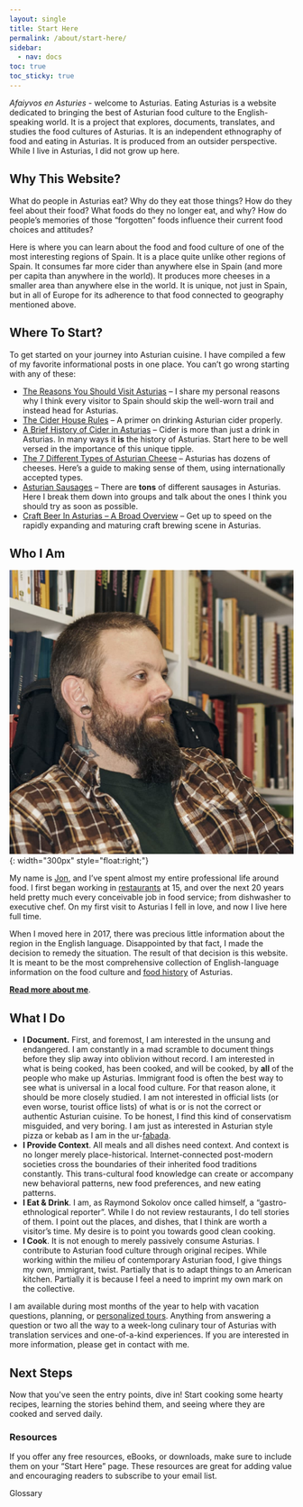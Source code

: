 ```yaml
---
layout: single
title: Start Here
permalink: /about/start-here/
sidebar:
  - nav: docs
toc: true
toc_sticky: true
---
```

*Afaiyvos en Asturies* - welcome to Asturias. Eating Asturias is a website dedicated to bringing the best of Asturian food culture to the English-speaking world. It is a project that explores, documents, translates, and studies the food cultures of Asturias. It is an independent ethnography of food and eating in Asturias. It is produced from an outsider perspective. While I live in Asturias, I did not grow up here.

## Why This Website?
What do people in Asturias eat? Why do they eat those things? How do they feel about their food? What foods do they no longer eat, and why? How do people’s memories of those “forgotten” foods influence their current food choices and attitudes?

Here is where you can learn about the food and food culture of one of the most interesting regions of Spain. It is a place quite unlike other regions of Spain. It consumes far more cider than anywhere else in Spain (and more per capita than anywhere in the world). It produces more cheeses in a smaller area than anywhere else in the world. It is unique, not just in Spain, but in all of Europe for its adherence to that food connected to geography mentioned above. 

## Where To Start?
To get started on your journey into Asturian cuisine. I have compiled a few of my favorite informational posts in one place. You can’t go wrong starting with any of these:

- [The Reasons You Should Visit Asturias](https://eatingasturias.com/wiki/The_Reasons_You_Should_Visit_Asturias "The Reasons You Should Visit Asturias") – I share my personal reasons why I think every visitor to Spain should skip the well-worn trail and instead head for Asturias.
- [The Cider House Rules](https://eatingasturias.com/wiki/The_Cider_House_Rules "The Cider House Rules") – A primer on drinking Asturian cider properly.
- [A Brief History of Cider in Asturias](https://eatingasturias.com/wiki/A_Brief_History_of_Cider_in_Asturias "A Brief History of Cider in Asturias") – Cider is more than just a drink in Asturias. In many ways it **is** the history of Asturias. Start here to be well versed in the importance of this unique tipple.
- [The 7 Different Types of Asturian Cheese](https://eatingasturias.com/wiki/The_7_Different_Types_of_Asturian_Cheese "The 7 Different Types of Asturian Cheese") – Asturias has dozens of cheeses. Here’s a guide to making sense of them, using internationally accepted types.
- [Asturian Sausages](https://eatingasturias.com/wiki/Asturian_Sausages "Asturian Sausages") – There are **tons** of different sausages in Asturias. Here I break them down into groups and talk about the ones I think you should try as soon as possible.
- [Craft Beer In Asturias – A Broad Overview](https://eatingasturias.com/wiki/Craft_Beer_In_Asturias "Craft Beer In Asturias") – Get up to speed on the rapidly expanding and maturing craft brewing scene in Asturias.

## Who I Am
![Jon Tillman](/assets/images/Jon.jpeg){: width="300px" style="float:right;"}

My name is [Jon](/about/jon/), and I’ve spent almost my entire professional life around food. I first began working in [restaurants](https://eatingasturias.com/wiki/Restaurants "Restaurants") at 15, and over the next 20 years held pretty much every conceivable job in food service; from dishwasher to executive chef. On my first visit to Asturias I fell in love, and now I live here full time.

When I moved here in 2017, there was precious little information about the region in the English language. Disappointed by that fact, I made the decision to remedy the situation. The result of that decision is this website. It is meant to be the most comprehensive collection of English-language information on the food culture and [food history](https://eatingasturias.com/wiki/Food_History "Food History") of Asturias.

**[Read more about me](https://eatingasturias.com/wiki/User:JonTillman "User:JonTillman")**.

## What I Do
- **I Document.** First, and foremost, I am interested in the unsung and endangered. I am constantly in a mad scramble to document things before they slip away into oblivion without record. I am interested in what is being cooked, has been cooked, and will be cooked, by **all** of the people who make up Asturias. Immigrant food is often the best way to see what is universal in a local food culture. For that reason alone, it should be more closely studied. I am not interested in official lists (or even worse, tourist office lists) of what is or is not the correct or authentic Asturian cuisine. To be honest, I find this kind of conservatism misguided, and very boring. I am just as interested in Asturian style pizza or kebab as I am in the ur-[fabada](https://eatingasturias.com/wiki/Fabada "Fabada").
- **I Provide Context**. All meals and all dishes need context. And context is no longer merely place-historical. Internet-connected post-modern societies cross the boundaries of their inherited food traditions constantly. This trans-cultural food knowledge can create or accompany new behavioral patterns, new food preferences, and new eating patterns.
- **I Eat & Drink**. I am, as Raymond Sokolov once called himself, a “gastro-ethnological reporter”. While I do not review restaurants, I do tell stories of them. I point out the places, and dishes, that I think are worth a visitor’s time. My desire is to point you towards good clean cooking.
- **I Cook**. It is not enough to merely passively consume Asturias. I contribute to Asturian food culture through original recipes. While working within the milieu of contemporary Asturian food, I give things my own, immigrant, twist. Partially that is to adapt things to an American kitchen. Partially it is because I feel a need to imprint my own mark on the collective.

I am available during most months of the year to help with vacation questions, planning, or [personalized tours](https://eatingasturias.com/wiki/English_Language_Tours_of_Asturias "English Language Tours of Asturias"). Anything from answering a question or two all the way to a week-long culinary tour of Asturias with translation services and one-of-a-kind experiences. If you are interested in more information, please get in contact with me.

## Next Steps
Now that you've seen the entry points, dive in! Start cooking some hearty recipes, learning the stories behind them, and seeing where they are cooked and served daily.
### Resources
If you offer any free resources, eBooks, or downloads, make sure to include them on your “Start Here” page. These resources are great for adding value and encouraging readers to subscribe to your email list.

Glossary